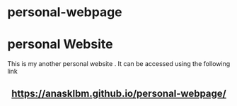 # personal-webpage
<h1>personal Website</h1>
<p>This is my another personal website . It can be accessed using the following link</p>
<h2 align="center"><a href="https://anasklbm.github.io/personal-webpage/">https://anasklbm.github.io/personal-webpage/</a></h2>
